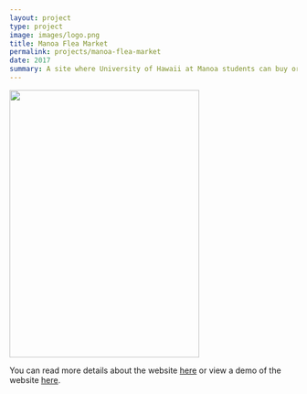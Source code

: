 ```yaml
---
layout: project
type: project
image: images/logo.png
title: Manoa Flea Market
permalink: projects/manoa-flea-market
date: 2017
summary: A site where University of Hawaii at Manoa students can buy or sell items to their classmates
---
```

<img class="ui image" src="https://manoa-flea-market.github.io/images/Landing2.png" style="width: 332px; height: 468px">


You can read more details about the website [here](https://manoa-flea-market.github.io/) or view a demo of the website [here](https://manoa-flea-market.meteorapp.com).
